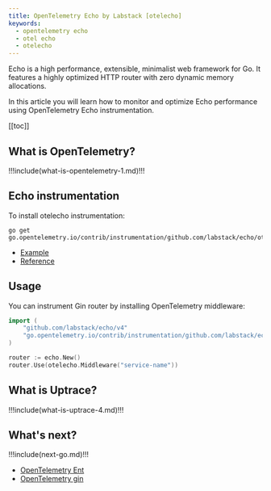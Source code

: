 ```yaml
---
title: OpenTelemetry Echo by Labstack [otelecho]
keywords:
  - opentelemetry echo
  - otel echo
  - otelecho
---
```


<CoverImage title="Monitor Labstack Echo with OpenTelemetry" />

Echo is a high performance, extensible, minimalist web framework for Go. It features a highly optimized HTTP router with zero dynamic memory allocations.

In this article you will learn how to monitor and optimize Echo performance using OpenTelemetry Echo instrumentation.

[[toc]]

## What is OpenTelemetry?

!!!include(what-is-opentelemetry-1.md)!!!

## Echo instrumentation

To install otelecho instrumentation:

```shell
go get go.opentelemetry.io/contrib/instrumentation/github.com/labstack/echo/otelecho
```

- [Example](https://github.com/uptrace/opentelemetry-go-extra/tree/main/example/echo)
- [Reference](https://pkg.go.dev/go.opentelemetry.io/contrib/instrumentation/github.com/labstack/echo/otelecho)

## Usage

You can instrument Gin router by installing OpenTelemetry middleware:

```go
import (
	"github.com/labstack/echo/v4"
	"go.opentelemetry.io/contrib/instrumentation/github.com/labstack/echo/otelecho"
)

router := echo.New()
router.Use(otelecho.Middleware("service-name"))
```

## What is Uptrace?

!!!include(what-is-uptrace-4.md)!!!

## What's next?

!!!include(next-go.md)!!!

- [OpenTelemetry Ent](opentelemetry-ent.md)
- [OpenTelemetry gin](opentelemetry-gin.md)
